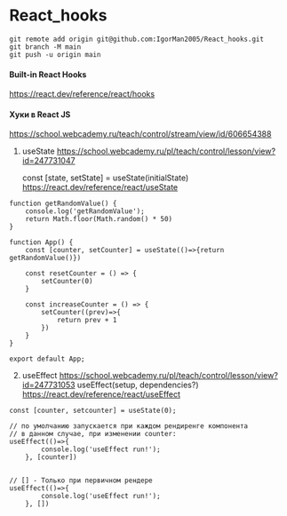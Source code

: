 # React_hooks

```
git remote add origin git@github.com:IgorMan2005/React_hooks.git
git branch -M main
git push -u origin main
```

#### Built-in React Hooks

<https://react.dev/reference/react/hooks>

#### Хуки в React JS

<https://school.webcademy.ru/teach/control/stream/view/id/606654388>

1. useState
   <https://school.webcademy.ru/pl/teach/control/lesson/view?id=247731047>

   const [state, setState] = useState(initialState)
   <https://react.dev/reference/react/useState>

```
function getRandomValue() {
	console.log('getRandomValue');
	return Math.floor(Math.random() * 50)
}

function App() {
	const [counter, setCounter] = useState(()=>{return getRandomValue()})

	const resetCounter = () => {
		setCounter(0)
	}

    const increaseCounter = () => {
		setCounter((prev)=>{
			return prev + 1
		})
	}
}

export default App;
```

2. useEffect
   <https://school.webcademy.ru/pl/teach/control/lesson/view?id=247731053>
   useEffect(setup, dependencies?)
   <https://react.dev/reference/react/useEffect>

```
const [counter, setcounter] = useState(0);

// по умолчанию запускается при каждом рендиренге компонента
// в данном случае, при изменении counter:
useEffect(()=>{
		console.log('useEffect run!');
	}, [counter])


// [] - Только при первичном рендере
useEffect(()=>{
		console.log('useEffect run!');
	}, [])


```

